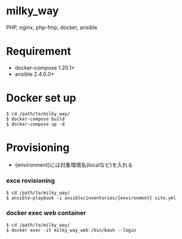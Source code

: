 # milky_way
PHP, nginx, php-fmp, docker, ansible

# Requirement
- docker-compose 1.20.1+
- ansible 2.4.0.0+

# Docker set up

```
$ cd /path/to/milky_way/
$ docker-compose build
$ docker-compose up -d
```

# Provisioning

- {environment}には対象環境名(localなど)を入れる

### exce rovisioning

```
$ cd /path/to/milky_way/
$ ansible-playbook -i ansible/inventories/{environment} site.yml
```

### docker exec web container

```
$ cd /path/to/milky_way/
$ docker exec -it milky_way_web /bin/bash --login
```
